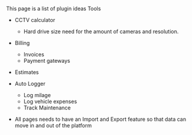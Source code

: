 This page is a list of plugin ideas
Tools
- CCTV calculator 
	- Hard drive size need for the amount of cameras and resolution.
- Billing
	- Invoices
	- Payment gateways
- Estimates
- Auto Logger
	- Log milage
	- Log vehicle expenses
	- Track Maintenance

- All pages needs to have an Import and Export feature so that data can move in and out of the platform